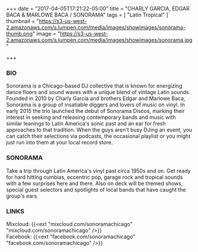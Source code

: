 +++
date = "2017-04-05T17:21:22-05:00"
title = "CHARLY GARCIA, EDGAR BACA & MARLOWE BACA / SONORAMA"
tags = [ "Latin Tropical" ]
thumbnail = "https://s3-us-west-2.amazonaws.com/s.lumpen.com/media/images/showimages/sonorama-thumb.png"
image = "https://s3-us-west-2.amazonaws.com/s.lumpen.com/media/images/showimages/sonorama.jpg"

+++

### BIO

Sonorama is a Chicago-based DJ collective that is known for energizing dance floors and sound waves with a unique blend of vintage Latin sounds. Founded in 2010 by Charly Garcia and brothers Edgar and Marlowe Baca, Sonorama is a group of insatiable diggers and lovers of mus­ic on vinyl. In early 2015 the trio launched the debut of Sonorama Discos, marking their interest in seeking and releasing contemporary bands and music with similar leanings to Latin America's sonic past and an ear for fresh approaches to that tradition. When the guys aren't busy DJing an event, you can catch their selections via podcasts, the occasional playlist or you might just run into them at your local record store.

### SONORAMA

Take a trip through Latin America's vinyl past circa 1950s and on. Get ready for hard hitting cumbias, eccentric pop, garage rock and tropical sounds with a few surprises here and there. Also on deck will be themed shows, special guest selectors and spotlights of local bands that have caught the group's ears.

### LINKS

Mixcloud: {{<ext "mixcloud.com/sonoramachicago" "mixcloud.com/sonoramachicago" />}}  
Facebook: {{<ext "facebook.com/sonoramachicago" "facebook.com/sonoramachicago" />}}

